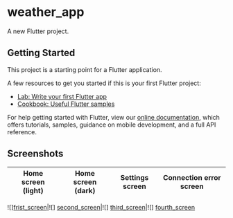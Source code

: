# weather_app

A new Flutter project.

## Getting Started

This project is a starting point for a Flutter application.

A few resources to get you started if this is your first Flutter project:

- [Lab: Write your first Flutter app](https://flutter.dev/docs/get-started/codelab)
- [Cookbook: Useful Flutter samples](https://flutter.dev/docs/cookbook)

For help getting started with Flutter, view our
[online documentation](https://flutter.dev/docs), which offers tutorials,
samples, guidance on mobile development, and a full API reference.

## Screenshots

Home screen (light)         |   Home screen (dark)       |   Settings screen         |   Connection error screen
:-------------------------:|:-------------------------:|:-------------------------:|:-------------------------:

![][frist_screen](https://user-images.githubusercontent.com/75329130/140404679-0a4d7a29-37e9-41c7-9675-d4280d56e879.jpg)|![]
[second_screen](https://user-images.githubusercontent.com/75329130/140404690-b867c606-2818-484c-8475-ea3236a37981.jpg)|![]
[third_screen](https://user-images.githubusercontent.com/75329130/140404692-2cc597b2-a104-43ef-a097-2862e73c702b.jpg)|![]
[fourth_screen](https://user-images.githubusercontent.com/75329130/140404686-08c11b2e-cab1-48b1-99d1-53848490016f.jpg)
